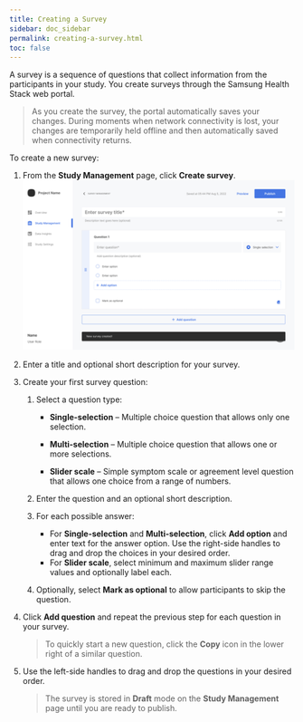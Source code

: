 ```yaml
---
title: Creating a Survey
sidebar: doc_sidebar
permalink: creating-a-survey.html
toc: false
---
```



A survey is a sequence of questions that collect information from the participants in your study. You create surveys through the Samsung Health Stack web portal.

> As you create the survey, the portal automatically saves your changes. During moments when network connectivity is lost, your changes are temporarily held offline and then automatically saved when connectivity returns.

To create a new survey:

1. From the **Study Management** page, click **Create survey**.
    ![creating-a-survey](../../../images/creating-a-survey.png)

1. Enter a title and optional short description for your survey.

3. Create your first survey question:

    1. Select a question type:
        - **Single-selection** – Multiple choice question that allows only one selection.

        - **Multi-selection** – Multiple choice question that allows one or more selections.

        - **Slider scale** – Simple symptom scale or agreement level question that allows one choice from a range of numbers.

    2. Enter the question and an optional short description.

    3. For each possible answer:
        - For **Single-selection** and **Multi-selection**, click **Add option** and enter text for the answer option. Use the right-side handles to drag and drop the choices in your desired order.
        - For **Slider scale**, select minimum and maximum slider range values and optionally label each.

    4. Optionally, select **Mark as optional** to allow participants to skip the question.

4. Click **Add question** and repeat the previous step for each question in your survey.

    > To quickly start a new question, click the **Copy** icon in the lower right of a similar question.

5. Use the left-side handles to drag and drop the questions in your desired order.

    > The survey is stored in **Draft** mode on the **Study Management** page until you are ready to publish.
